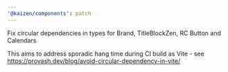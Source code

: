 ```yaml
---
'@kaizen/components': patch
---
```


Fix circular dependencies in types for Brand, TitleBlockZen, RC Button and Calendars

This aims to address sporadic hang time during CI build as Vite - see https://provash.dev/blog/avoid-circular-dependency-in-vite/
